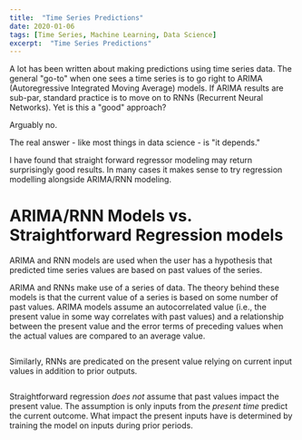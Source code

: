 ```yaml
---
title:  "Time Series Predictions"
date: 2020-01-06
tags: [Time Series, Machine Learning, Data Science]
excerpt:  "Time Series Predictions"
---
```


A lot has been written about making predictions using time series data.  The general "go-to" when one sees a time series is to go right to ARIMA (Autoregressive Integrated Moving Average) models.  If ARIMA results are sub-par, standard practice is to move on to RNNs (Recurrent Neural Networks).  Yet is this a "good" approach?  

Arguably no.

The real answer - like most things in data science - is "it depends."

I have found that straight forward regressor modeling may return surprisingly good results.  In many cases it makes sense to try regression modelling alongside ARIMA/RNN modeling.

# ARIMA/RNN Models vs. Straightforward Regression models

ARIMA and RNN models are used when the user has a hypothesis that predicted time series values are based on past values of the series.  

ARIMA and RNNs make use of a series of data.  The theory behind these models is that the current value of a series is based on some number of past values.  ARIMA models assume an autocorrelated value (i.e., the present value in some way correlates with past values) and a relationship between the present value and the error terms of preceding values when the actual values are compared to an average value.  

<img src="{{site.url}}{{ site.baseurl }}/images/timeseries/ARIMA-formula.jpg" alt="">

Similarly, RNNs are predicated on the present value relying on current input values in addition to prior outputs.

<img src="{{site.url}}{{ site.baseurl }}/images/timeseries/RNN-formula.jpg" alt="">


Straightforward regression *does not* assume that past values impact the present value.   The assumption is only inputs from the *present time* predict the current outcome.  What impact the present inputs have is determined by training the model on inputs during prior periods.  
